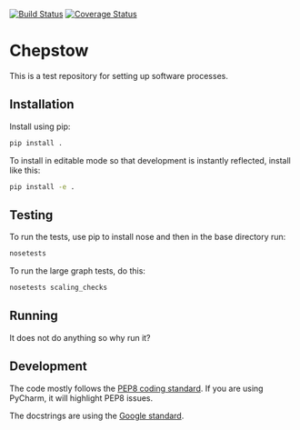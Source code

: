 [![Build Status](https://travis-ci.org/ACI-ESP/chepstow.svg?branch=dev)](https://travis-ci.org/ACI-ESP/chepstow)
[![Coverage Status](https://coveralls.io/repos/github/ACI-ESP/chepstow/badge.svg?branch=dev)](https://coveralls.io/github/ACI-ESP/chepstow?branch=dev)

Chepstow
=============
This is a test repository for setting up software processes.

Installation
----------------
Install using pip:
```bash
pip install .
```

To install in editable mode so that development is instantly reflected, install like this:
```bash
pip install -e .
```

Testing
-------------
To run the tests, use pip to install nose and then in the base directory run:

```bash
nosetests
```

To run the large graph tests, do this:
```bash
nosetests scaling_checks
```

Running
---------------
It does not do anything so why run it?

Development
-----------
The code mostly follows the [PEP8 coding standard](https://www.python.org/dev/peps/pep-0008/).
If you are using PyCharm, it will highlight PEP8 issues.

The docstrings are using the [Google standard](http://sphinxcontrib-napoleon.readthedocs.io/en/latest/example_google.html).
